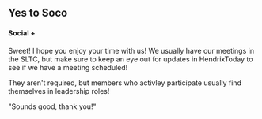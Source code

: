## Yes to Soco


#### Social +


Sweet! I hope you enjoy your time with us!  We usually have our meetings in the SLTC, but make sure to keep an eye out for updates in HendrixToday to see if we have a meeting scheduled!

They aren't required, but members who activley participate usually find themselves in leadership roles!

"Sounds good, thank you!"

